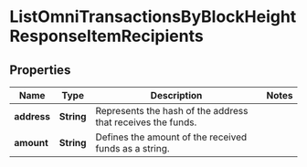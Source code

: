 

# ListOmniTransactionsByBlockHeightResponseItemRecipients


## Properties

Name | Type | Description | Notes
------------ | ------------- | ------------- | -------------
**address** | **String** | Represents the hash of the address that receives the funds. | 
**amount** | **String** | Defines the amount of the received funds as a string. | 




